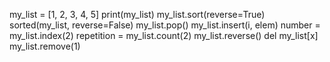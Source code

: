 my_list = [1, 2, 3, 4, 5]
print(my_list)
my_list.sort(reverse=True)
sorted(my_list, reverse=False)
my_list.pop()
my_list.insert(i, elem)
number = my_list.index(2)
repetition = my_list.count(2)
my_list.reverse()
del my_list[x]
my_list.remove(1)
